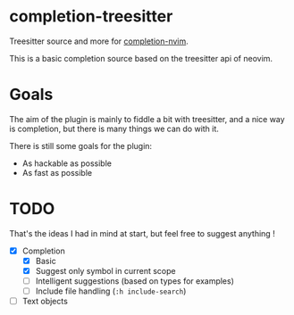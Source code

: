 # completion-treesitter
Treesitter source and more for [completion-nvim](https://github.com/haorenW1025/completion-nvim).

This is a basic completion source based on the treesitter api of neovim.

# Goals
The aim of the plugin is mainly to fiddle a bit with treesitter, and a nice way is completion, but there is many things we can do with it.

There is still some goals for the plugin:
  - As hackable as possible
  - As fast as possible

# TODO
That's the ideas I had in mind at start, but feel free to suggest anything !

  - [x] Completion
    - [x] Basic
    - [x] Suggest only symbol in current scope
    - [ ] Intelligent suggestions (based on types for examples)
    - [ ] Include file handling (`:h include-search`)
  - [ ] Text objects
